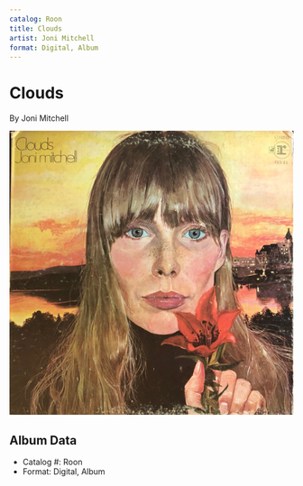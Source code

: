 ```yaml
---
catalog: Roon
title: Clouds
artist: Joni Mitchell
format: Digital, Album
---
```


# Clouds

By Joni Mitchell

![](../../assets/albumcovers/Joni_Mitchell-Clouds.png)

## Album Data

- Catalog #: Roon
- Format: Digital, Album

